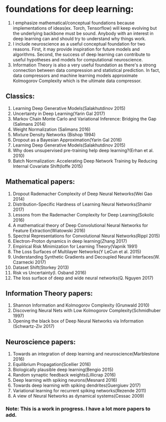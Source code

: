 # foundations for deep learning:
1. I emphasize mathematical/conceptual foundations because implementations of ideas(ex. Torch, Tensorflow)
   will keep evolving but the underlying backbone must be sound. Anybody with an interest in deep learning 
   can and should try to understand why things work. 
2. I include neuroscience as a useful conceptual foundation for two reasons. First, it may provide inspiration
   for future models and algorithms. Second, the success of deep learning can contribute to useful hypotheses
   and models for computational neuroscience. 
3. Information Theory is also a very useful foundation as there's a strong connection between data compression
and statistical prediction. In fact, data compressors and machine learning models approximate Kolmogorov Complexity
which is the ultimate data compressor. 

## Classics:
1. Learning Deep Generative Models(Salakhutdinov 2015)
2. Uncertainty in Deep Learning(Yarin Gal 2017)
3. Markov Chain Monte Carlo and Variational Inference: Bridging the Gap (Salimans 2014)
4. Weight Normalization (Salimans 2016)
5. Mixture Density Networks (Bishop 1994)
6. Dropout as a Bayesian Approximation(Yarin Gal 2016)
7. Learning Deep Generative Models(Salakhutdinov 2015)
8. Why does unsupervised pre-training help deep learning?(Erhan et al. 2010)
9. Batch Normalization: Accelerating Deep Network Training by Reducing Internal Covariate Shift(Ioffe 2015)

## Mathematical papers:
1. Dropout Rademacher Complexity of Deep Neural Networks(Wei Gao 2014)
2. Distribution-Specific Hardness of Learning Neural Networks(Shamir 2017)
3. Lessons from the Rademacher Complexity for Deep Learning(Sokolic 2016) 
4. A mathematical theory of Deep Convolutional Neural Networks for Feature Extraction(Wiatowski 2016)
5. Spectral Representations for Convolutional Neural Networks(Rippl 2015)
6. Electron-Proton dynamics in deep learning(Zhang 2017)       
7. Empirical Risk Minimization for Learning Theory(Vapnik 1991)
8. The Loss Surfaces of Multilayer Networks(Y LeCun et al. 2015)
9. Understanding Synthetic Gradients and Decoupled Neural Interfaces(W. Czarnecki 2017)
10. Dataset Shift(Storkey 2013)
11. Risk vs Uncertainty(I. Osband 2016)
12. The loss surface of deep and wide neural networks(Q. Nguyen 2017)

## Information Theory papers:
1. Shannon Information and Kolmogorov Complexity (Grunwald 2010)
2. Discovering Neural Nets with Low Kolmogorov Complexity(Schmidhuber 1997) 
3. Opening the black box of Deep Neural Networks via Information (Schwartz-Ziv 2017)                                    

## Neuroscience papers:
1. Towards an integration of deep learning and neuroscience(Marblestone 2016)
2. Equilibrium Propagation(Scellier 2016)
3. Biologically plausible deep learning(Bengio 2015)
4. Random synaptic feedback weights(Lillicrap 2016)
5. Deep learning with spiking neurons(Mesnard 2016)
6. Towards deep learning with spiking dendrites(Guergiuev 2017)
7. Variational learning for recurrent spiking networks(Rezende 2011)
8. A view of Neural Networks as dynamical systems(Cessac 2009)

### Note: This is a work in progress. I have a lot more papers to add.

